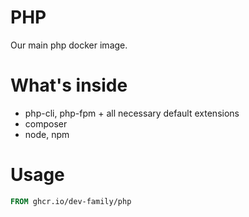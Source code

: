 # PHP

Our main php docker image.

# What's inside

* php-cli, php-fpm + all necessary default extensions
* composer
* node, npm

# Usage

```dockerfile
FROM ghcr.io/dev-family/php
```
